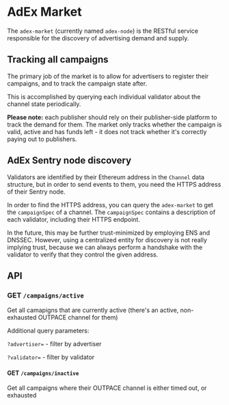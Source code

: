 # AdEx Market

The `adex-market` (currently named `adex-node`) is the RESTful service responsible for the discovery of advertising demand and supply.

## Tracking all campaigns

The primary job of the market is to allow for advertisers to register their campaigns, and to track the campaign state after.

This is accomplished by querying each individual validator about the channel state periodically.

**Please note:** each publisher should rely on their publisher-side platform to track the demand for them. The market only tracks whether the campaign is valid, active and has funds left - it does not track whether it's correctly paying out to publishers.

## AdEx Sentry node discovery

Validators are identified by their Ethereum address in the `Channel` data structure, but in order to send events to them, you need the HTTPS address of their Sentry node.

In order to find the HTTPS address, you can query the `adex-market` to get the `campaignSpec` of a channel. The `campaignSpec` contains a description of each validator, including their HTTPS endpoint.

In the future, this may be further trust-minimized by employing ENS and DNSSEC. However, using a centralized entity for discovery is not really implying trust, because we can always perform a handshake with the validator to verify that they control the given address.


## API

### GET `/campaigns/active`

Get all camapigns that are currently active (there's an active, non-exhausted OUTPACE channel for them)

Additional query parameters:

`?advertiser=` - filter by advertiser

`?validator=` - filter by validator

#### GET `/campaigns/inactive`

Get all campaigns where their OUTPACE channel is either timed out, or exhausted


